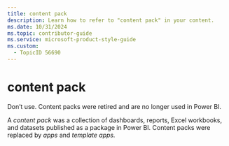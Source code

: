 ```yaml
---
title: content pack
description: Learn how to refer to "content pack" in your content.
ms.date: 10/31/2024
ms.topic: contributor-guide
ms.service: microsoft-product-style-guide
ms.custom:
  - TopicID 56690
---
```



# content pack

Don’t use. Content packs were retired and are no longer used in Power BI.

A *content pack* was a collection of dashboards, reports, Excel workbooks, and datasets published as a package in Power BI. Content packs were replaced by *apps* and *template apps.*

